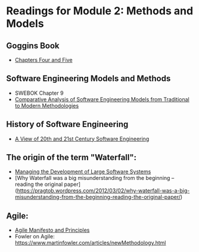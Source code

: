 # Readings for Module 2: Methods and Models

## Goggins Book
- [Chapters Four and Five](./Goggins-2020-WIP.pdf)

## Software Engineering Models and Methods
- SWEBOK Chapter 9
- [Comparative Analysis of Software Engineering Models from Traditional to
Modern Methodologies](./Comparative-Analysis-of-Software-Engineering-Models-from-Traditional-to-Modern-Methodologies.pdf)

## History of Software Engineering
- [A View of 20th and 21st Century Software Engineering](./A-View-of-20th-and-21st-Century-Software-Engineering-p12-boe.pdf)

## The origin of the term "Waterfall":
- [Managing the Development of Large Software Systems](./royce1970.pdf)
- [Why Waterfall was a big misunderstanding from the beginning – reading the original paper] (https://pragtob.wordpress.com/2012/03/02/why-waterfall-was-a-big-misunderstanding-from-the-beginning-reading-the-original-paper/)
      
## Agile:
- [Agile Manifesto and Principles](./AgileManifestoAndPrinciples.pdf)
- Fowler on Agile: https://www.martinfowler.com/articles/newMethodology.html

